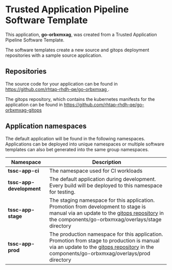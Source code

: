 # Trusted Application Pipeline Software Template

This application, **go-orbxmxag**, was created from a Trusted Application Pipeline Software Template.

The software templates create a new source and gitops deployment repositories with a sample source application. 

## Repositories

The source code for your application can be found in [https://github.com/rhtap-rhdh-qe/go-orbxmxag ](https://github.com/rhtap-rhdh-qe/go-orbxmxag ).
 
The gitops repository, which contains the kubernetes manifests for the application can be found in 
[https://github.com/rhtap-rhdh-qe/go-orbxmxag-gitops ](https://github.com/rhtap-rhdh-qe/go-orbxmxag-gitops ) 

## Application namespaces 

The default application will be found in the following namespaces. Applications can be deployed into unique namespaces or multiple software templates can also bet generated into the same group namespaces.  

|  Namespace   |  Description   |  
| -------- | -------- |
| **tssc-app-ci** | The namespace used for CI workloads |
| **tssc-app-development** | The default application during development. Every build will be deployed to this namespace for testing. |
| **tssc-app-stage** | The staging namespace for this application. Promotion from development to stage is manual via an update to the [gitops repository](https://github.com/rhtap-rhdh-qe/go-orbxmxag-gitops ) in the components/go-orbxmxag/overlays/stage directory |
| **tssc-app-prod** | The production namespace for this application. Promotion from stage to production is manual via an update to the [gitops repository](https://github.com/rhtap-rhdh-qe/go-orbxmxag-gitops ) in the components/go-orbxmxag/overlays/prod directory |